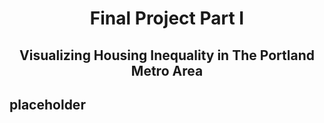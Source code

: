 <h1 align="center">
  
Final Project Part I
  
</h1>

<h2 align="center">
  
Visualizing Housing Inequality in The Portland Metro Area
  
</h2>

## placeholder
